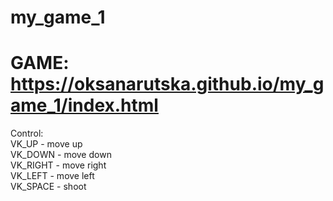 # my_game_1

# GAME: https://oksanarutska.github.io/my_game_1/index.html
Control:<br/>
        VK_UP - move up <br/>
        VK_DOWN - move down<br/>
        VK_RIGHT - move right<br/>
        VK_LEFT - move left<br/>
        VK_SPACE - shoot
